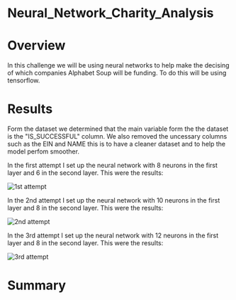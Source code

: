 # Neural_Network_Charity_Analysis

# Overview

In this challenge we will be using neural networks to help make the decising of which companies Alphabet Soup will be funding. To do this will be using tensorflow. 

# Results

Form the dataset we determined that the main variable form the the dataset is the "IS_SUCCESSFUL" column. We also removed the uncessary columns such as the EIN and NAME this is to have a cleaner dataset and to help the model perfom smoother. 

In the first attempt I set up the neural network with 8 neurons in the first layer and 6 in the second layer. 
This were the results:

![1st attempt](https://user-images.githubusercontent.com/95899763/168529276-f709d388-029c-441e-ac5a-bb012e4b463c.PNG)

In the 2nd attempt I set up the neural network with 10 neurons in the first layer and 8 in the second layer. 
This were the results:

![2nd attempt](https://user-images.githubusercontent.com/95899763/168529357-6b8b803b-1254-4390-93a1-94ab437486c6.PNG)

In the 3rd attempt I set up the neural network with 12 neurons in the first layer and 8 in the second layer. 
This were the results:


![3rd attempt](https://user-images.githubusercontent.com/95899763/168529402-d2dbce8e-9ea3-44b5-864c-6dd87b796dce.PNG)



# Summary 
